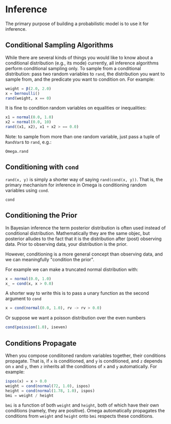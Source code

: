 # Inference

The primary purpose of building a probabilistic model is to use it for inference.

## Conditional Sampling Algorithms

While there are several kinds of things you would like to know about a conditional distribution (e.g., its mode) currently, all inference algorithms perform conditional sampling only.
To sample from a conditional distribution: pass two random variables to `rand`, the distribution you want to sample from, and the predicate you want to condition on. For example:

```julia
weight = β(2.0, 2.0)
x = bernoulli()
rand(weight, x == 0)
```

It is fine to condition random variables on equalities or inequalities:

```julia
x1 = normal(0.0, 1.0)
x2 = normal(0.0, 10)
rand((x1, x2), x1 + x2 > == 0.0)
```

Note: to sample from more than one random variable, just pass a tuple of `RandVar`s to `rand`, e.g.:

```@docs
Omega.rand
```

## Conditioning with `cond` 

`rand(x, y)` is simply a shorter way of saying `rand(cond(x, y))`.
That is, the primary mechanism for inference in Omega is conditioning random variables using `cond`.

```@docs
cond
```

## Conditioning the Prior
In Bayesian inference the term posterior distribution is often used instead of conditional distribution.  Mathematically they are the same objec, but posterior alludes to the fact that it is the distribution after (post) observing data. Prior to observing data, your distribution is the prior.

However, conditioning is a more general concept than observing data, and we can meaningfully "condition the prior".

For example we can make a truncated normal distribution with:

```julia
x = normal(0.0, 1.0)
x_ = cond(x, x > 0.0)
```

A shorter way to write this is to pass a unary function as the second argument to `cond`

```julia
x = cond(normal(0.0, 1.0), rv -> rv > 0.0)
```

Or suppose we want a poisson distribution over the even numbers

```julia
cond(poission(1.0), iseven)
```

## Conditions Propagate
When you compose condiitoned random variables together, their conditions propagate.  That is, if `x` is conditioned, and `y` is conditioned, and `z` depends on `x` and `y`, then `z` inherits all the conditions of `x` and `y` automatically.  For example:

```julia
ispos(x) = x > 0.0
weight = cond(normal(72, 1.0), ispos)
height = cond(normal(1.78, 1.0), ispos)
bmi = weight / height
```

`bmi` is a function of both `weight` and `height`, both of which have their own conditions (namely, they are positive).
Omega automatically propagates the conditions from `weight` and `height` onto `bmi` respects these conditions.